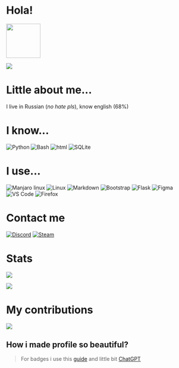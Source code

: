 # Hola!
<img src="https://github.com/resweirdoo/resweirdoo/blob/952e4cb9957c981d45ff7a6648393e0d841b7f62/Hi.gif" width="92">

![](https://komarev.com/ghpvc/?username=resweirdoo&style=for-the-badge)

# Little about me...

I live in Russian (_no hate pls_), know english (68%)
# I know...

![Python](https://img.shields.io/badge/-python-ffffff?style=for-the-badge&logo=python&logoColor=black)
![Bash](https://img.shields.io/badge/-bash-ffffff?style=for-the-badge&logo=gnu-bash&logoColor=black)
![html](https://img.shields.io/badge/HTML5-E34F26?style=for-the-badge&logo=html5&logoColor=white)
![SQLite](https://img.shields.io/badge/-sqlite-ffffff?style=for-the-badge&logo=SQLite&logoColor=black)

# I use...

![Manjaro linux](https://img.shields.io/badge/manjaro-35BF5C?style=for-the-badge&logo=manjaro&logoColor=white)
![Linux](https://img.shields.io/badge/Linux-FCC624?style=for-the-badge&logo=linux&logoColor=black)
![Markdown](https://img.shields.io/badge/Markdown-000000?style=for-the-badge&logo=markdown&logoColor=white)
![Bootstrap](https://img.shields.io/badge/Bootstrap-563D7C?style=for-the-badge&logo=bootstrap&logoColor=white)
![Flask](https://img.shields.io/badge/Flask-000000?style=for-the-badge&logo=flask&logoColor=white)
![Figma](https://img.shields.io/badge/Figma-F24E1E?style=for-the-badge&logo=figma&logoColor=white)
![VS Code](https://img.shields.io/badge/Visual_Studio_Code-0078D4?style=for-the-badge&logo=visual%20studio%20code&logoColor=white)
![Firefox](https://img.shields.io/badge/Firefox_Browser-FF7139?style=for-the-badge&logo=Firefox-Browser&logoColor=white)

# Contact me

[![Discord](https://img.shields.io/badge/Discord-7289DA?style=for-the-badge&logo=discord&logoColor=white)](https://discord.com/users/1046436535798616204)
[![Steam](https://img.shields.io/badge/Steam-000000?style=for-the-badge&logo=steam&logoColor=white)](test)
# Stats

![](https://github-readme-stats.vercel.app/api?username=resweirdoo&hide_border=true&show_icons=true&include_all_commits=true&show_icons=true&title_color=000&icon_color=000&text_color=000&bg_color=ffffff)

![](https://github-readme-stats.vercel.app/api/top-langs/?username=resweirdoo&hide_border=true&layout=compact&show_icons=true&title_color=000&icon_color=000&text_color=000&bg_color=ffffff)

# My contributions
![](https://github.com/resweirdoo/resweirdoo/blob/fb37fd47b703d51b62c94e1e5e5ed76e8422f33d/github-user-contribution.svg)

## How i made profile so beautiful?

> For badges i use this [guide](https://dev.to/envoy_/awesome-web3-519) and little bit [ChatGPT](https://chat.openai.com/)
